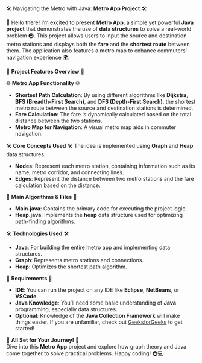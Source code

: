 🛠️ Navigating the Metro with Java: **Metro App Project** 🛠️

🎉 Hello there! I’m excited to present **Metro App**, a simple yet powerful **Java project** that demonstrates the use of **data structures** to solve a real-world problem 🚇. This project allows users to input the source and destination metro stations and displays both the **fare** and the **shortest route** between them. The application also features a metro map to enhance commuters' navigation experience 🌍.
    
🚀 **Project Features Overview** 🚀

🌐 **Metro App Functionality** 🌐
- **Shortest Path Calculation**: By using different algorithms like **Dijkstra**, **BFS (Breadth-First Search)**, and **DFS (Depth-First Search)**, the shortest metro route between the source and destination stations is determined.
- **Fare Calculation**: The fare is dynamically calculated based on the total distance between the two stations.
- **Metro Map for Navigation**: A visual metro map aids in commuter navigation.

🛠️ **Core Concepts Used** 🛠️
The idea is implemented using **Graph** and **Heap** data structures:
- **Nodes**: Represent each metro station, containing information such as its name, metro corridor, and connecting lines.
- **Edges**: Represent the distance between two metro stations and the fare calculation based on the distance.
  
📜 **Main Algorithms & Files** 📜
- **Main.java**: Contains the primary code for executing the project logic.
- **Heap.java**: Implements the **heap** data structure used for optimizing path-finding algorithms.

🛠️ **Technologies Used** 🛠️
- **Java**: For building the entire metro app and implementing data structures.
- **Graph**: Represents metro stations and connections.
- **Heap**: Optimizes the shortest path algorithm.

🚀 **Requirements** 🚀
- **IDE**: You can run the project on any IDE like **Eclipse**, **NetBeans**, or **VSCode**.
- **Java Knowledge**: You’ll need some basic understanding of **Java** programming, especially data structures.
- **Optional**: Knowledge of the **Java Collection Framework** will make things easier. If you are unfamiliar, check out [GeeksforGeeks](https://www.geeksforgeeks.org/collections-in-java-2/) to get started!

🌟 **All Set for Your Journey!** 🌟  
Dive into this **Metro App** project and explore how graph theory and Java come together to solve practical problems. Happy coding! 🚇💻
